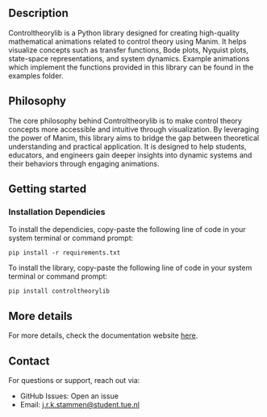 ## Description
Controltheorylib is a Python library designed for creating high-quality mathematical animations related to control theory using Manim. It helps visualize concepts such as transfer functions, Bode plots, Nyquist plots, state-space representations, and system dynamics. Example animations which implement the functions provided in this library can be found in the examples folder. 

## Philosophy
The core philosophy behind Controltheorylib is to make control theory concepts more accessible and intuitive through visualization. By leveraging the power of Manim, this library aims to bridge the gap between theoretical understanding and practical application. It is designed to help students, educators, and engineers gain deeper insights into dynamic systems and their behaviors through engaging animations.

## Getting started 
### Installation Dependicies
To install the dependicies, copy-paste the following line of code in your system terminal or command prompt:

`pip install -r requirements.txt`

To install the library, copy-paste the following line of code in your system terminal or command prompt:

`pip install controltheorylib`

## More details
For more details, check the documentation website [here](https://controltheorylibrary.readthedocs.io/en/latest/index.html).

## Contact
For questions or support, reach out via:
+ GitHub Issues: Open an issue
+ Email: j.r.k.stammen@student.tue.nl
